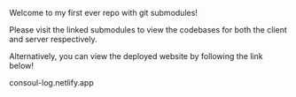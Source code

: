 Welcome to my first ever repo with git submodules!

Please visit the linked submodules to view the codebases for both the client and server respectively.

Alternatively, you can view the deployed website by following the link below!

consoul-log.netlify.app
